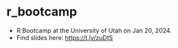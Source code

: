 # r_bootcamp
- R Bootcamp at the University of Utah on Jan 20, 2024.
- Find slides here: https://t.ly/zuDtS
